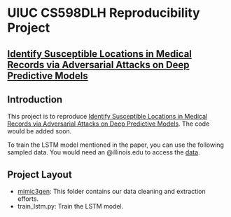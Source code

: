 # UIUC CS598DLH Reproducibility Project


## [Identify Susceptible Locations in Medical Records via Adversarial Attacks on Deep Predictive Models](https://arxiv.org/abs/1802.04822)


## Introduction

This project is to reproduce [Identify Susceptible Locations in Medical Records via Adversarial Attacks on Deep Predictive Models](https://arxiv.org/abs/1802.04822). The code would be added soon.

To train the LSTM model mentioned in the paper, you can use the following sampled data.
You would need an @illinois.edu to access the [data](https://drive.google.com/file/d/1BPwtfLnRe4bgKQ439eANFxKDvnkzgDNH/view?usp=sharing).

## Project Layout
- [mimic3gen](../mimic3gen): This folder contains our data cleaning and extraction efforts. 
- train_lstm.py: Train the LSTM model.